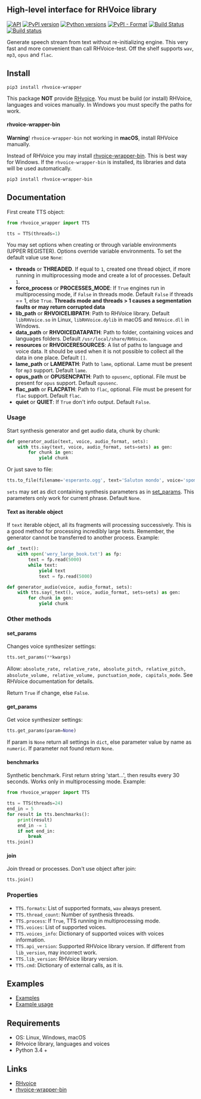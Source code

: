 ## High-level interface for RHVoice library
[![API](https://img.shields.io/badge/API-0.7.2-lightgrey.svg)](https://github.com/Aculeasis/rhvoice-proxy)
[![PyPI version](https://img.shields.io/pypi/v/rhvoice-wrapper.svg)](https://pypi.org/project/rhvoice-wrapper/)
[![Python versions](https://img.shields.io/badge/python-3.4%2B-blue.svg)](https://pypi.org/project/rhvoice-wrapper/)
[![PyPI - Format](https://img.shields.io/pypi/format/rhvoice-wrapper.svg)](https://pypi.org/project/rhvoice-wrapper/)
[![Build Status](https://travis-ci.org/Aculeasis/rhvoice-proxy.svg?branch=master)](https://travis-ci.org/Aculeasis/rhvoice-proxy)
[![Build status](https://ci.appveyor.com/api/projects/status/lan2fw4c4xl7pvya/branch/master?svg=true)](https://ci.appveyor.com/project/Aculeasis/rhvoice-proxy)

Generate speech stream from text without re-initializing engine.
This very fast and more convenient than call RHVoice-test. Off the shelf supports `wav`, `mp3`, `opus` and `flac`.

## Install
`pip3 install rhvoice-wrapper`

This package **NOT** provide [RHvoice](https://github.com/Olga-Yakovleva/RHVoice). You must be build (or install) RHVoice, languages and voices manually. In Windows you must specify the paths for work.

#### rhvoice-wrapper-bin
**Warning**! `rhvoice-wrapper-bin` not working in **macOS**, install RHVoice manually.

Instead of RHVoice you may install [rhvoice-wrapper-bin](https://github.com/Aculeasis/rhvoice-wrapper-bin). This is best way for Windows. 
If the `rhvoice-wrapper-bin` is installed, its libraries and data will be used automatically.

`pip3 install rhvoice-wrapper-bin`

## Documentation

First create TTS object:
```python
from rhvoice_wrapper import TTS

tts = TTS(threads=1)
```
You may set options when creating or through variable environments (UPPER REGISTER). Options override variable environments. To set the default value use `None`:
- **threads** or **THREADED**. If equal to `1`, created one thread object, if more running in multiprocessing mode and create a lot of processes. Default `1`.
- **force_process** or **PROCESSES_MODE**: If `True` engines run in multiprocessing mode, if `False` in threads mode.
Default `False` if threads == 1, else `True`.
**Threads mode and threads > 1 causes a segmentation faults or may return corrupted data**
- **lib_path** or **RHVOICELIBPATH**: Path to RHVoice library. Default `libRHVoice.so` in Linux, `libRHVoice.dylib` in macOS and `RHVoice.dll` in Windows.
- **data_path** or **RHVOICEDATAPATH**: Path to folder, containing voices and languages folders. Default `/usr/local/share/RHVoice`.
- **resources** or **RHVOICERESOURCES**: A list of paths to language and voice data. It should be used when it is not possible to collect all the data in one place. Default `[]`.
- **lame_path** or **LAMEPATH**: Path to `lame`, optional. Lame must be present for `mp3` support. Default `lame`.
- **opus_path** or **OPUSENCPATH**: Path to `opusenc`, optional. File must be present for `opus` support. Default `opusenc`.
- **flac_path** or **FLACPATH**: Path to `flac`, optional. File must be present for `flac` support. Default `flac`.
- **quiet** or **QUIET**: If `True` don't info output. Default `False`.

### Usage
Start synthesis generator and get audio data, chunk by chunk:
```python
def generator_audio(text, voice, audio_format, sets):
    with tts.say(text, voice, audio_format, sets=sets) as gen:
        for chunk in gen:
            yield chunk
```
Or just save to file:
```python
tts.to_file(filename='esperanto.ogg', text='Saluton mondo', voice='spomenka', format_='opus', sets=None)
```
`sets` may set as dict containing synthesis parameters as in [set_params](#set_params).
This parameters only work for current phrase. Default `None`.

#### Text as iterable object
If `text` iterable object, all its fragments will processing successively.
This is a good method for processing incredibly large texts.
Remember, the generator cannot be transferred to another process. Example:
```python
def _text():
    with open('wery_large_book.txt') as fp:
        text = fp.read(5000)
        while text:
            yield text
            text = fp.read(5000)

def generator_audio(voice, audio_format, sets):
    with tts.say(_text(), voice, audio_format, sets=sets) as gen:
        for chunk in gen:
            yield chunk
```
### Other methods
#### set_params
Changes voice synthesizer settings:
```python
tts.set_params(**kwargs)
```
Allow: `absolute_rate, relative_rate, absolute_pitch, relative_pitch, absolute_volume, relative_volume, punctuation_mode, capitals_mode`. See RHVoice documentation for details.

Return `True` if change, else `False`.

#### get_params
Get voice synthesizer settings:
```python
tts.get_params(param=None)
```
If param is `None` return all settings in `dict`, else parameter value by name as `numeric`. If parameter not found return `None`.

#### benchmarks
Synthetic benchmark. First return string 'start...', then results every 30 seconds. Works only in multiprocessing mode. Example:
```python
from rhvoice_wrapper import TTS

tts = TTS(threads=24)
end_in = 5
for result in tts.benchmarks():
    print(result)
    end_in -= 1
    if not end_in:
        break
tts.join()
```

#### join
Join thread or processes. Don't use object after join:
```python
tts.join()
```

### Properties
- `TTS.formats`: List of supported formats, `wav` always present.
- `TTS.thread_count`: Number of synthesis threads.
- `TTS.process`: If `True`, TTS running in multiprocessing mode.
- `TTS.voices`: List of supported voices.
- `TTS.voices_info`: Dictionary of supported voices with voices information. 
- `TTS.api_version`: Supported RHVoice library version. If different from `lib_version`, may incorrect work.
- `TTS.lib_version`: RHVoice library version.
- `TTS.cmd`: Dictionary of external calls, as it is.

## Examples
- [Examples](https://github.com/Aculeasis/rhvoice-proxy/tree/master/rhvoice_wrapper/examples/)
- [Example usage](https://github.com/Aculeasis/rhvoice-rest/blob/master/app.py)

## Requirements
- OS: Linux, Windows, macOS
- RHvoice library, languages and voices
- Python 3.4 +

## Links
- [RHvoice](https://github.com/Olga-Yakovleva/RHVoice)
- [rhvoice-wrapper-bin](https://github.com/Aculeasis/rhvoice-wrapper-bin)
